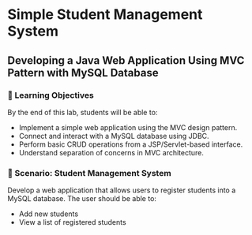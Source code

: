 # Simple Student Management System

## Developing a Java Web Application Using MVC Pattern with MySQL Database

### 🎯 Learning Objectives
By the end of this lab, students will be able to:
- Implement a simple web application using the MVC design pattern.
- Connect and interact with a MySQL database using JDBC.
- Perform basic CRUD operations from a JSP/Servlet-based interface.
- Understand separation of concerns in MVC architecture.

### 📘 Scenario: Student Management System
Develop a web application that allows users to register students into a MySQL database. The user should be able to:
- Add new students
- View a list of registered students

